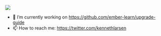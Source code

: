 ![](https://i.imgur.com/zUYlKyN.png)

- 🔭 I’m currently working on https://github.com/ember-learn/upgrade-guide
- 📫 How to reach me: https://twitter.com/kennethlarsen

